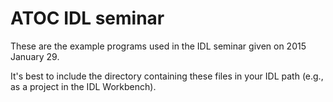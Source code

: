 # ATOC IDL seminar

These are the example programs used 
in the IDL seminar given on 2015 January 29.

It's best to include the directory containing
these files in your IDL path
(e.g., as a project in the IDL Workbench).
